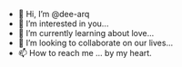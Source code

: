 - 👋 Hi, I’m @dee-arq
- 👀 I’m interested in you...
- 🌱 I’m currently learning about love...
- 💞️ I’m looking to collaborate on our lives...
- 📫 How to reach me ... by my heart.

<!---
dee-arq/dee-arq is a ✨ special ✨ repository because its `README.md` (this file) appears on your GitHub profile.
You can click the Preview link to take a look at your changes.
--->
